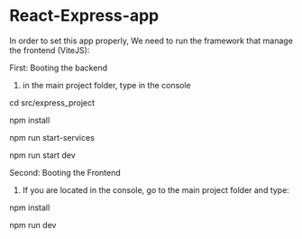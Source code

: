 # React-Express-app

In order to set this app properly, We need to run the framework that manage the frontend (ViteJS):

First: Booting the backend

1. in the main project folder, type in the console

cd src/express_project

npm install

npm run start-services

npm run start dev

Second: Booting the Frontend
1. If you are located in the console, go to the main project folder and type:

npm install

npm run dev



